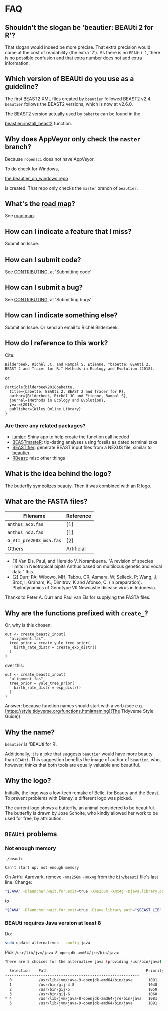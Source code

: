 # FAQ

## Shouldn't the slogan be 'beautier: BEAUti 2 for R'?

That slogan would indeed be more precise. That
extra precision would come at the cost of
readability (the extra '2'). As there is no `BEAUti 1`,
there is no possible confusion and that extra number
does not add extra information.

## Which version of BEAUti do you use as a guideline?

The first BEAST2 XML files created by `beautier`
followed BEAST2 v2.4. `beautier` follows the
BEAST2 versions, which is now at v2.6.0.


The BEAST2 version actually used by `babette`
can be found in the 
<!-- markdownlint-disable MD013 -->
[beastier::install_beast2](https://github.com/ropensci/beastier/blob/master/R/install_beast2.R) function.
<!-- markdownlint-enable MD013 -->

## Why does AppVeyor only check the `master` branch?

Because `ropensci` does not have AppVeyor.

To do check for Windows,
<!-- markdownlint-disable MD013 -->
[the beautier_on_windows repo](https://github.com/richelbilderbeek/beautier_on_windows)
<!-- markdownlint-enable MD013 -->
is created. That repo only checks the `master` branch of `beautier`.

## What's the [road map](road_map.md)?

See [road map](road_map.md).

## How can I indicate a feature that I miss?

Submit an Issue.

## How can I submit code?

See [CONTRIBUTING](../CONTRIBUTING.md), at 'Submitting code'

## How can I submit a bug?

See [CONTRIBUTING](../CONTRIBUTING.md), at 'Submitting bugs'

## How can I indicate something else?

Submit an Issue. Or send an email to Richèl Bilderbeek.

## How do I reference to this work?

Cite:

<!-- markdownlint-disable MD013 -->

```text
Bilderbeek, Richèl JC, and Rampal S. Etienne. "babette: BEAUti 2, BEAST 2 and Tracer for R." Methods in Ecology and Evolution (2018).
```

<!-- markdownlint-enable MD013 -->

or

```text
@article{bilderbeek2018babette,
  title={babette: BEAUti 2, BEAST 2 and Tracer for R},
  author={Bilderbeek, Richèl JC and Etienne, Rampal S},
  journal={Methods in Ecology and Evolution},
  year={2018},
  publisher={Wiley Online Library}
}
```

### Are there any related packages?

* [lumier](https://github.com/ropensci/lumier): 
  Shiny app to help create the function call needed
* [BEASTmasteR](https://github.com/nmatzke/BEASTmasteR): 
  tip-dating analyses using fossils as dated terminal taxa
* [BEASTifier](https://github.com/josephwb/BEASTifier): 
  generate BEAST input files from a NEXUS file, 
  similar to [beautier](https://github.com/ropensci/beautier)
* [RBeast](https://github.com/beast-dev/RBeast): misc other things

## What is the idea behind the logo?

The butterfly symbolizes beauty.
Then it was combined with an R logo.

## What are the FASTA files?

Filename               |Reference
-----------------------|------------
`anthus_aco.fas`       |[1]
`anthus_nd2.fas`       |[1]
`G_VII_pre2003_msa.fas`|[2]
Others                 |Artificial

* [1] Van Els, Paul, and Heraldo V. Norambuena. 
  "A revision of species limits in Neotropical pipits Anthus 
  based on multilocus genetic and vocal data." Ibis.
* [2] Durr, PA; Wibowo, MH; Tabbu, CR; Asmara, W; Selleck, P; Wang, J; 
  Broz, I; Graham, K.; Dimitrov, K and Afonso, C. (in preparation). 
  Phylodynamics of Genotype VII Newcastle disease virus in Indonesia.

Thanks to Peter A. Durr and Paul van Els for supplying the FASTA files.

## Why are the functions prefixed with `create_`?

Or, why is this chosen:

```{r}
out <- create_beast2_input(
  "alignment.fas",
  tree_prior = create_yule_tree_prior(
    birth_rate_distr = create_exp_distr()    
  )
)
```

over this:

```{r}
out <- create_beast2_input(
  "alignment.fas",
  tree_prior = yule_tree_prior(
    birth_rate_distr = exp_distr()    
  )
)
```

Answer: because function names should start with a
verb (see e.g. 
[https://style.tidyverse.org/functions.html#naming](The Tidyverse Style Guide))

## Why the name?

`beautier` is 'BEAUti for R'.

Additionally, it is a joke that suggests `beautier` 
would have more beauty than `BEAUti`.
This suggestion benefits the image of author of `beautier`, 
who, however, thinks that
both tools are equally valuable and beautiful.

## Why the logo?

Initially, the logo was a low-tech remake of Belle, for Beauty and the Beast.
To prevent problems with Disney, a different logo was picked.

The current logo shows a butterfly, an animal considered to be beautiful.
The butterfly is drawn by Jose Scholte, who kindly allowed her work to
be used for free, by attribution.

## `BEAUti` problems

### Not enough memory

```bash
./beauti
```

```text
Can't start up: not enough memory
```

On Artful Aardvark, remove `-Xms256m -Xmx4g` from the `bin/beauti` 
file's last line. Change:

<!-- markdownlint-disable MD013 -->

```bash
"$JAVA" -Dlauncher.wait.for.exit=true -Xms256m -Xmx4g -Djava.library.path="$BEAST_LIB" -Duser.language=en -cp "$BEAST_LIB/launcher.jar" beast.app.beauti.BeautiLauncher -capture $*
```

<!-- markdownlint-enable MD013 -->

to

<!-- markdownlint-disable MD013 -->

```bash
"$JAVA" -Dlauncher.wait.for.exit=true -Djava.library.path="$BEAST_LIB" -Duser.language=en -cp "$BEAST_LIB/launcher.jar" beast.app.beauti.BeautiLauncher -capture $*
```

<!-- markdownlint-enable MD013 -->

### BEAUti requires Java version at least 8

Do:

```bash
sudo update-alternatives --config java
```

Pick `/usr/lib/jvm/java-8-openjdk-amd64/jre/bin/java`:

<!-- markdownlint-disable MD013 -->

```bash
There are 5 choices for the alternative java (providing /usr/bin/java).

  Selection    Path                                            Priority   Status
------------------------------------------------------------
  0            /usr/lib/jvm/java-9-openjdk-amd64/bin/java       1091      auto mode
  1            /usr/bin/gij-4.8                                 1048      manual mode
  2            /usr/bin/gij-5                                   1050      manual mode
  3            /usr/bin/gij-6                                   1060      manual mode
* 4            /usr/lib/jvm/java-8-openjdk-amd64/jre/bin/java   1081      manual mode
  5            /usr/lib/jvm/java-9-openjdk-amd64/bin/java       1091      manual mode
```

<!-- markdownlint-enable MD013 -->
